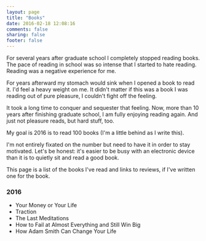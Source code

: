 ```yaml
---
layout: page
title: "Books"
date: 2016-02-18 12:08:16
comments: false
sharing: false
footer: false
---
```


For several years after graduate school I completely stopped reading books. The pace of reading in school was so intense that I started to hate reading. Reading was a negative experience for me. 

For years afterward my stomach would sink when I opened a book to read it. I'd feel a heavy weight on me. It didn't matter if this was a book I was reading out of pure pleasure, I couldn't fight off the feeling.

It took a long time to conquer and sequester that feeling. Now, more than 10 years after finishing graduate school, I am fully enjoying reading again. And just not pleasure reads, but hard stuff, too.

My goal is 2016 is to read 100 books (I'm a little behind as I write this). 

I'm not entirely fixated on the number but need to have it in order to stay motivated. Let's be honest: it's easier to be busy with an electronic device than it is to quietly sit and read a good book.

This page is a list of the books I've read and links to reviews, if I've written one for the book.

### 2016

* Your Money or Your Life
* Traction
* The Last Meditations
* How to Fail at Almost Everything and Still Win Big
* How Adam Smith Can Change Your Life


